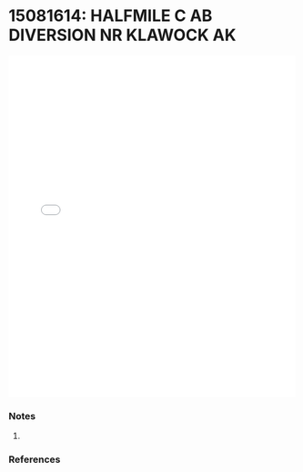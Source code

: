# 15081614: HALFMILE C AB DIVERSION NR KLAWOCK AK

<iframe src="/distribution_estimation/_static/stations/15081614_fdc.html" width="100%" height="600" frameborder="0"></iframe>

### Notes
1. 

### References

